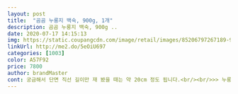 ```yaml
---
layout: post 
title:  "곰곰 누룽지 백숙, 900g, 1개" 
description: 곰곰 누룽지 백숙, 900g ..
date: 2020-07-17 14:15:13 
img: https://static.coupangcdn.com/image/retail/images/85206797267189-988b4001-8059-4a9a-b30a-f71764b6bf38.jpg 
linkUrl: http://me2.do/5eOiU697 
categories: [1003] 
color: A57F92 
price: 7800 
author: brandMaster 
cont: 궁금해서 단면 직선 길이만 재 봤을 때는 약 20cm 정도 됩니다.<br/><br/>>> 누룽지가 너무 떡져 있고, 양이 적어서 이 부분은 개선되면 좋겠습니다.<br/><br/>>> 다만 닭 가슴 쪽 살을 먹을 때, 역하지 않은 약간의 닭 비린내가 납니다.<br/> 후추로 잡을 수 있는 정도입니다.<br/><br/>>> 닭만 먹으면 아 뭔가 아쉬운데’이고, 남은 국물에 밥 말아 먹으면 그제서야 든든합니다.<br/><br/>>> 백숙으로 익혀질 때 푹 고아져서 그런 것 같은데, 씹어서 삼킬 수 있는 정도입니다.<br/><br/>>> 조리하는 데 약 10분 걸렸습니다.<br/><br/>>> 조리할 때 푹 삶은 것도 아닌데, 닭 뼈가 그냥 스스슥 바스러집니다.<br/><br/>>> 집 근처 삼계탕 전문점에서 배달시키면 1시간 넘게 걸리는데요.<br/> 배고프고 지칠 때는 기다리는 것도 지쳐서 빠르게 먹을 수 있는 이 제품을 찾게 되더군요.<br/><br/>>> 취향에 맞게 소금, 후추를 뿌리거나, 김치 국물을 넣어 간을 맞춰 먹기 좋습니다.<br/><br/>>> 친하게 지내는 남자 사람은 2팩을 먹더니 배부르다고 하더군요.<br/><br/>>> 패키지 안에 있는 국물을 봤을 때 양이 적어 보였는데, 그릇에 따라놓으면 생각보다 꽤 많습니다.<br/><br/><br/> - 1팩은 여성 1분이 먹기 좋은 양입니다.<br/><br/><br/> - 삶은 소면 + 파 + 버섯’을 넣고 닭 국수를 하니 맛있어서 흡입했습니다.<br/><br/><br/> - 국수가 귀찮으면 푼 계란 + 찬 밥’을 넣고 죽을 해서 먹는 것을 추천합니다.<br/><br/><br/> - 내용물은 속이 채워진 닭 + 국물’로 어찌 보면 단출합니다.<br/><br/> 
---
```

 